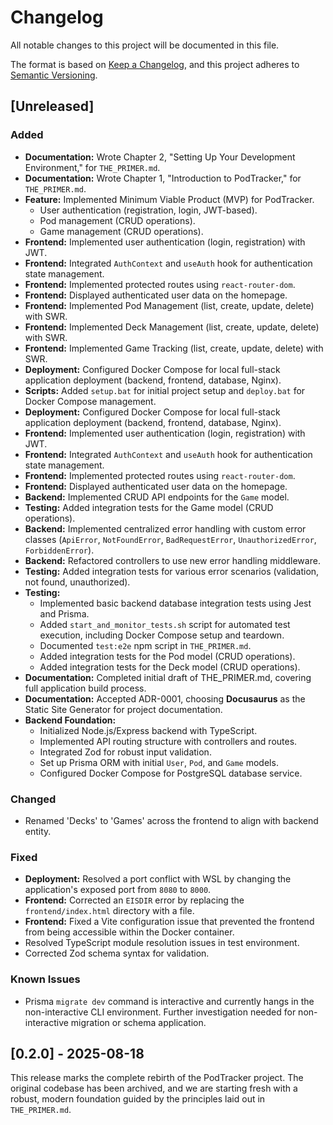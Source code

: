 # Changelog

All notable changes to this project will be documented in this file.

The format is based on [Keep a Changelog](https://keepachangelog.com/en/1.0.0/),
and this project adheres to [Semantic Versioning](https://semver.org/spec/v2.0.0.html).

## [Unreleased]

### Added
- **Documentation:** Wrote Chapter 2, "Setting Up Your Development Environment," for `THE_PRIMER.md`.
- **Documentation:** Wrote Chapter 1, "Introduction to PodTracker," for `THE_PRIMER.md`.
- **Feature:** Implemented Minimum Viable Product (MVP) for PodTracker.
  - User authentication (registration, login, JWT-based).
  - Pod management (CRUD operations).
  - Game management (CRUD operations).
- **Frontend:** Implemented user authentication (login, registration) with JWT.
- **Frontend:** Integrated `AuthContext` and `useAuth` hook for authentication state management.
- **Frontend:** Implemented protected routes using `react-router-dom`.
- **Frontend:** Displayed authenticated user data on the homepage.
- **Frontend:** Implemented Pod Management (list, create, update, delete) with SWR.
- **Frontend:** Implemented Deck Management (list, create, update, delete) with SWR.
- **Frontend:** Implemented Game Tracking (list, create, update, delete) with SWR.
- **Deployment:** Configured Docker Compose for local full-stack application deployment (backend, frontend, database, Nginx).
- **Scripts:** Added `setup.bat` for initial project setup and `deploy.bat` for Docker Compose management.
- **Deployment:** Configured Docker Compose for local full-stack application deployment (backend, frontend, database, Nginx).
- **Frontend:** Implemented user authentication (login, registration) with JWT.
- **Frontend:** Integrated `AuthContext` and `useAuth` hook for authentication state management.
- **Frontend:** Implemented protected routes using `react-router-dom`.
- **Frontend:** Displayed authenticated user data on the homepage.
- **Backend:** Implemented CRUD API endpoints for the `Game` model.
- **Testing:** Added integration tests for the Game model (CRUD operations).
- **Backend:** Implemented centralized error handling with custom error classes (`ApiError`, `NotFoundError`, `BadRequestError`, `UnauthorizedError`, `ForbiddenError`).
- **Backend:** Refactored controllers to use new error handling middleware.
- **Testing:** Added integration tests for various error scenarios (validation, not found, unauthorized).
- **Testing:**
  - Implemented basic backend database integration tests using Jest and Prisma.
  - Added `start_and_monitor_tests.sh` script for automated test execution, including Docker Compose setup and teardown.
  - Documented `test:e2e` npm script in `THE_PRIMER.md`.
  - Added integration tests for the Pod model (CRUD operations).
  - Added integration tests for the Deck model (CRUD operations).
- **Documentation:** Completed initial draft of THE_PRIMER.md, covering full application build process.
- **Documentation:** Accepted ADR-0001, choosing **Docusaurus** as the Static Site Generator for project documentation.
- **Backend Foundation:**
  - Initialized Node.js/Express backend with TypeScript.
  - Implemented API routing structure with controllers and routes.
  - Integrated Zod for robust input validation.
  - Set up Prisma ORM with initial `User`, `Pod`, and `Game` models.
  - Configured Docker Compose for PostgreSQL database service.

### Changed
- Renamed 'Decks' to 'Games' across the frontend to align with backend entity.

### Fixed
- **Deployment:** Resolved a port conflict with WSL by changing the application's exposed port from `8080` to `8000`.
- **Frontend:** Corrected an `EISDIR` error by replacing the `frontend/index.html` directory with a file.
- **Frontend:** Fixed a Vite configuration issue that prevented the frontend from being accessible within the Docker container.
- Resolved TypeScript module resolution issues in test environment.
- Corrected Zod schema syntax for validation.

### Known Issues
- Prisma `migrate dev` command is interactive and currently hangs in the non-interactive CLI environment. Further investigation needed for non-interactive migration or schema application.

## [0.2.0] - 2025-08-18

This release marks the complete rebirth of the PodTracker project. The original codebase has been archived, and we are starting fresh with a robust, modern foundation guided by the principles laid out in `THE_PRIMER.md`.